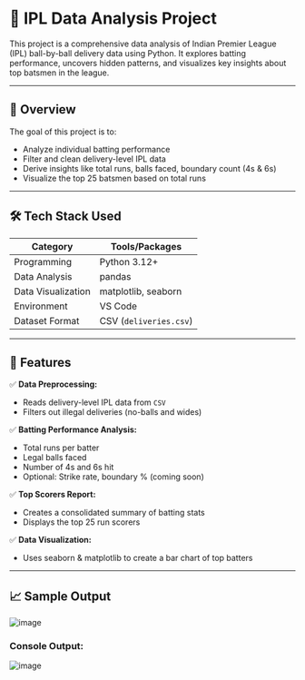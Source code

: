 # 🏏 IPL Data Analysis Project

This project is a comprehensive data analysis of Indian Premier League (IPL) ball-by-ball delivery data using Python. It explores batting performance, uncovers hidden patterns, and visualizes key insights about top batsmen in the league.

---

## 📌 Overview

The goal of this project is to:

- Analyze individual batting performance
- Filter and clean delivery-level IPL data
- Derive insights like total runs, balls faced, boundary count (4s & 6s)
- Visualize the top 25 batsmen based on total runs

---

## 🛠️ Tech Stack Used

| Category       | Tools/Packages            |
|----------------|----------------------------|
| Programming    | Python 3.12+               |
| Data Analysis  | pandas                     |
| Data Visualization | matplotlib, seaborn   |
| Environment    |  VS Code |
| Dataset Format | CSV (`deliveries.csv`)     |

---

## 🚀 Features

✅ **Data Preprocessing:**
- Reads delivery-level IPL data from `CSV`
- Filters out illegal deliveries (no-balls and wides)

✅ **Batting Performance Analysis:**
- Total runs per batter
- Legal balls faced
- Number of 4s and 6s hit
- Optional: Strike rate, boundary % (coming soon)

✅ **Top Scorers Report:**
- Creates a consolidated summary of batting stats
- Displays the top 25 run scorers

✅ **Data Visualization:**
- Uses seaborn & matplotlib to create a bar chart of top batters

---

## 📈 Sample Output

![image](https://github.com/user-attachments/assets/65f0eb85-e838-40b5-ac8f-260e36034380)


### Console Output:

![image](https://github.com/user-attachments/assets/5e54842f-98f5-4316-9a7f-02892cd7c57d)


